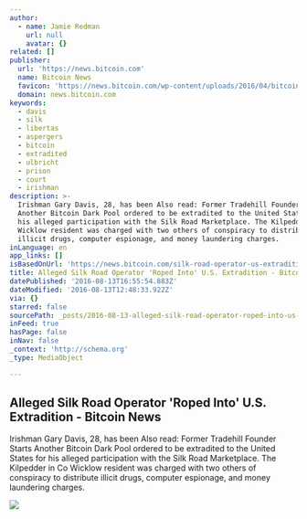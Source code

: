 ```yaml
---
author:
  - name: Jamie Redman
    url: null
    avatar: {}
related: []
publisher:
  url: 'https://news.bitcoin.com'
  name: Bitcoin News
  favicon: 'https://news.bitcoin.com/wp-content/uploads/2016/04/bitcoin_fav.png'
  domain: news.bitcoin.com
keywords:
  - davis
  - silk
  - libertas
  - aspergers
  - bitcoin
  - extradited
  - ulbricht
  - prison
  - court
  - irishman
description: >-
  Irishman Gary Davis, 28, has been Also read: Former Tradehill Founder Starts
  Another Bitcoin Dark Pool ordered to be extradited to the United States for
  his alleged participation with the Silk Road Marketplace. The Kilpedder in Co
  Wicklow resident was charged with two others of conspiracy to distribute
  illicit drugs, computer espionage, and money laundering charges.
inLanguage: en
app_links: []
isBasedOnUrl: 'https://news.bitcoin.com/silk-road-operator-us-extradition/'
title: Alleged Silk Road Operator 'Roped Into' U.S. Extradition - Bitcoin News
datePublished: '2016-08-13T16:55:54.883Z'
dateModified: '2016-08-13T12:48:33.922Z'
via: {}
starred: false
sourcePath: _posts/2016-08-13-alleged-silk-road-operator-roped-into-us-extradition-b.md
inFeed: true
hasPage: false
inNav: false
_context: 'http://schema.org'
_type: MediaObject

---
```

<article style=""><h1>Alleged Silk Road Operator 'Roped Into' U.S. Extradition - Bitcoin News</h1><p>Irishman Gary Davis, 28, has been Also read: Former Tradehill Founder Starts Another Bitcoin Dark Pool ordered to be extradited to the United States for his alleged participation with the Silk Road Marketplace. The Kilpedder in Co Wicklow resident was charged with two others of conspiracy to distribute illicit drugs, computer espionage, and money laundering charges.</p><img src="https://news.bitcoin.com/wp-content/uploads/2016/08/Alleged-Silk-Road-Operator-Roped-Into-U.S.-Extradition.jpg" /></article>